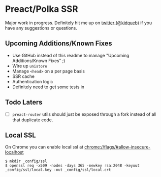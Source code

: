# Preact/Polka SSR
Major work in progress. Definitely hit me up on [twitter (@kidqueb)](https://twitter.com/kidqueb) if you have any suggestions or questions.

## Upcoming Additions/Known Fixes
* Use GitHub instead of this readme to manage "Upcoming Additions/Known Fixes" ;)
* Wire up `unistore`
* Manage `<head>` on a per page basis
* SSR cache
* Authentication logic
* Definitely need to get some tests in

## Todo Laters
* [ ] `preact-router` utils should just be exposed through a fork instead of all that duplicate code.

## Local SSL
On Chrome you can enable local ssl at [chrome://flags/#allow-insecure-localhost](chrome://flags/#allow-insecure-localhost)
```
$ mkdir _config/ssl
$ openssl req -x509 -nodes -days 365 -newkey rsa:2048 -keyout _config/ssl/local.key -out _config/ssl/local.crt
```
